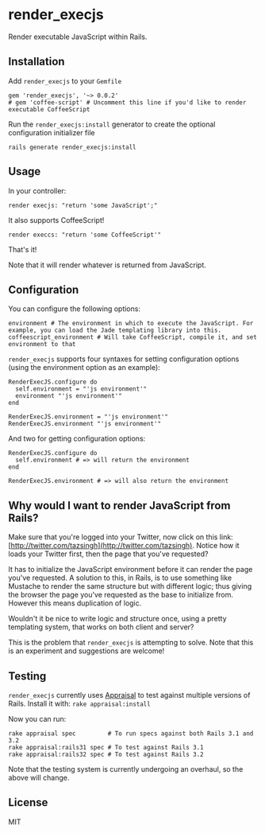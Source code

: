 # render_execjs #

Render executable JavaScript within Rails.

## Installation ##

Add `render_execjs` to your `Gemfile`

    gem 'render_execjs', '~> 0.0.2'
    # gem 'coffee-script' # Uncomment this line if you'd like to render executable CoffeeScript

Run the `render_execjs:install` generator to create the optional configuration initializer file

    rails generate render_execjs:install

## Usage ##

In your controller:

    render execjs: "return 'some JavaScript';"

It also supports CoffeeScript!

    render execcs: "return 'some CoffeeScript'"

That's it!

Note that it will render whatever is returned from JavaScript.

## Configuration ##

You can configure the following options:

    environment # The environment in which to execute the JavaScript. For example, you can load the Jade templating library into this.
    coffeescript_environment # Will take CoffeeScript, compile it, and set environment to that

`render_execjs` supports four syntaxes for setting configuration options (using the environment option as an example):

    RenderExecJS.configure do
      self.environment = "'js environment'"
      environment "'js environment'"
    end

    RenderExecJS.environment = "'js environment'"
    RenderExecJS.environment "'js environment'"

And two for getting configuration options:

    RenderExecJS.configure do
      self.environment # => will return the environment
    end

    RenderExecJS.environment # => will also return the environment

## Why would I want to render JavaScript from Rails? ##

Make sure that you're logged into your Twitter, now click on this link: [http://twitter.com/tazsingh](http://twitter.com/tazsingh).
Notice how it loads your Twitter first, then the page that you've requested?

It has to initialize the JavaScript environment before it can render the page you've requested.
A solution to this, in Rails, is to use something like Mustache to render the same structure but with different logic;
thus giving the browser the page you've requested as the base to initialize from.
However this means duplication of logic.

Wouldn't it be nice to write logic and structure once, using a pretty templating system, that works on both client and server?

This is the problem that `render_execjs` is attempting to solve. Note that this is an experiment and suggestions are welcome!

## Testing ##

`render_execjs` currently uses [Appraisal](https://github.com/thoughtbot/appraisal) to test against multiple versions of Rails.
Install it with: `rake appraisal:install`

Now you can run:

    rake appraisal spec         # To run specs against both Rails 3.1 and 3.2
    rake appraisal:rails31 spec # To test against Rails 3.1
    rake appraisal:rails32 spec # To test against Rails 3.2

Note that the testing system is currently undergoing an overhaul, so the above will change.

## License ##

MIT